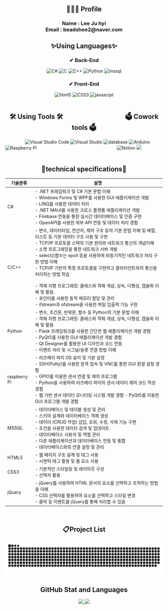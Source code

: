 
<div align="center">
<!--   <img src="https://raw.githubusercontent.com/Juhyi/juhyi/main/jpgs/Welcome%20juhyi%E2%80%99s%20githib%20(1).gif" /> -->
</div>

<h2 align="center"> 👩🏻‍💻 Profile </h2>
<h3 align="center">Name : Lee Ju hyi <br>
Email : beadshee2@naver.com </h3>

<h2 align="center">✨Using Languages✨</h2>
<h3 align="center">✔ Back-End </h3>
<div align="center">
  <img height="50" src="https://img.icons8.com/?size=100&id=Fycm8TUhWmFU&format=png&color=000000" title="C#">
  <img height="50" src="https://img.icons8.com/?size=100&id=shQTXiDQiQVR&format=png&color=000000" title="C">
  <img height="50" src="https://img.icons8.com/?size=100&id=TpULddJc4gTh&format=png&color=000000" title="C++">
  <img height="50" src="https://img.icons8.com/?size=100&id=13441&format=png&color=000000" title="Python">
  <img height="50" src="https://img.icons8.com/?size=100&id=13406&format=png&color=000000" title="mssql">
<br>
</div>
<h3 align="center">✔ Front-End </h3>
<div align="center">
  <img height="50" src="https://img.icons8.com/?size=100&id=zRvbzAjx4VWY&format=png&color=000000" title="html5"/>
  <img height="50" src="https://img.icons8.com/?size=100&id=3BTBsJs5myRy&format=png&color=000000" title="CSS3"/>
  <img height="50" src="https://img.icons8.com/?size=100&id=52wKEsyyo49O&format=png&color=000000" title="javascipt"/>
</div>
<br>

<h2 align="center">🛠️ Using Tools 🛠️ 
  &nbsp&nbsp&nbsp&nbsp&nbsp&nbsp&nbsp&nbsp&nbsp&nbsp&nbsp&nbsp&nbsp&nbsp&nbsp&nbsp&nbsp&nbsp&nbsp&nbsp&nbsp
  &nbsp&nbsp&nbsp&nbsp&nbsp&nbsp&nbsp&nbsp&nbsp&nbsp&nbsp&nbsp&nbsp&nbsp&nbsp&nbsp&nbsp🗳️ Cowork tools 🗳️</h2>
<div align="left">
   &nbsp&nbsp&nbsp&nbsp&nbsp&nbsp&nbsp&nbsp&nbsp&nbsp&nbsp&nbsp&nbsp&nbsp&nbsp

  <img height="50" src="https://img.icons8.com/?size=100&id=9OGIyU8hrxW5&format=png&color=000000" title="Visual Studio Code">
  <img height="50" src="https://img.icons8.com/?size=100&id=ezj3zaVtImPg&format=png&color=000000" title="Visual Studio">
  <img height="50" src="https://img.icons8.com/?size=100&id=KZHjwwenS7oK&format=png&color=000000" title="database">
  <img height="50" src="https://img.icons8.com/?size=100&id=Of4lZV2lwBQI&format=png&color=000000" title="Arduino">
  <img height="50" src="https://img.icons8.com/?size=100&id=13443&format=png&color=000000" title="Raspberry Pi">
   &nbsp&nbsp&nbsp&nbsp&nbsp&nbsp&nbsp&nbsp&nbsp&nbsp&nbsp&nbsp&nbsp&nbsp&nbsp&nbsp&nbsp&nbsp&nbsp&nbsp&nbsp
   &nbsp&nbsp&nbsp&nbsp&nbsp&nbsp&nbsp&nbsp&nbsp&nbsp&nbsp&nbsp&nbsp&nbsp&nbsp&nbsp
   &nbsp&nbsp&nbsp&nbsp&nbsp&nbsp&nbsp&nbsp&nbsp&nbsp&nbsp&nbsp&nbsp&nbsp&nbsp&nbsp&nbsp&nbsp&nbsp&nbsp&nbsp&nbsp&nbsp&nbsp
  
  <img height="50" src="https://img.icons8.com/?size=100&id=rUTvHOGiFGHn&format=png&color=000000" title = "Notion">
  <img height="50" src="https://img.icons8.com/?size=100&id=52539&format=png&color=000000" tilte = "github">
</div>
<br>


<h2 align="center">📝technical specifications📝</h2>

<div align="center"> 
  
  |기술분류|설명|
  |--|--|
  |C#|- .NET 프레임워크 및 C# 기본 문법 이해<br> - Windows Forms 및 WPF를 사용한 GUI 애플리케이션 개발<br> - LINQ를 사용한 데이터 처리<br> - .NET MAUI를 사용한 크로스 플랫폼 애플리케이션 개발<br> - Firebase 연동을 통한 실시간 데이터베이스 및 인증 구현<br> - OpenAPI를 사용한 외부 API 연동 및 데이터 처리 경험|
  |C/C++|- 변수, 데이터타입, 연산자, 제어 구조 등의 기본 문법 이해 및 배열, 리스트 등 기본 데이터 구조 사용 및 구현 <br>- TCP/IP 프로토콜 스택의 기본 원리와 네트워크 통신의 개념이해<br> - 소켓 프로그래밍을 통한 네트워크 서버 개발 <br>- select()함수는 epoll 등을 사용하여 비동기적인 네트워크 처리 구현 방법 이해<br> - TCP/IP 기반의 특정 프로토콜을 구현하고 클라이언트와의 통신을 처리하는 방법 학습 <br> <br> - 객체 지향 프로그래밍: 클래스와 객체 개념, 상속, 다형성, 캡슐화 이해 및 활용.  <br> - 포인터를 사용한 동적 메모리 할당 및 관리<br> - ifstream과 ofstream을 사용한 파일 입출력 기능 구현 |
  |Python|- 변수, 조건문, 반복문, 함수 등 Python의 기본 문법 이해 <br>- 객체 지향 프로그래밍: 클래스와 객체 개념, 상속, 다형성, 캡슐화 이해 및 활용. <br>- Flask 프레임워크를 사용한 간단한 웹 애플리케이션 개발 경험 <br>- PyQt5를 사용한 GUI 애플리케이션 개발 경험<br>- Qt Designer를 활용한 UI 디자인과 코드 연동 <br>- 이벤트 처리 및 시그널/슬롯 연결 방법 이해 |
  |raspberry Pi|- 라즈베리 파이 OS 설치 및 기본 설정 <br>- SSH(Putty)를 사용한 원격 접속 및 VNC를 통한 GUI 환결 설정 경험 <br>- GPIO를 이용한 센서 연결 및 제어 프로그램 <br>- Python을 사용하여 라즈베리 파이의 센서 데이터 제어 코드 작성 경험<br> - 웹 기반 센서 데이터 모니터링 시스템 개발 경험 - PyQt5를 이용한  GUI 프로그램 개발 경험|
  |MSSQL|- 데이터베이스 및 테이블 생성 및 관리<br> - 스키마 설계와 데이터베이스 객체 생성 <br>- 데이터 (CRUD 작업) 삽입, 조회, 수정, 삭제 기능 구현<br> - 조건을 사용한 데이터 검색 및 업데이트<br> - 데이터베이스 사용자 및 역할 관리<br> - 다른 애플리케이션과 데이터베이스 연동 및 통합<br> - 데이터베이스와의 연결 설정 및 관리|
  |HTML5|- 웹 페이지 구조 설계 및 테그 사용 <br>- 시멘틱 테그 활용 및 폼 요소 사용|
  |CSS3|- 기본적인 스타일링 및 레이아웃 구성 <br>- 선택자 활용 |
  |jQuery|- jQuery를 사용하여 HTML 문서의 요소를 선택하고 조작하는 방법을 이해 <br>- CSS 선택자를 활용하여 요소를 선택하고 스타일 변경 <br>- 클릭 등 이벤트를 jQuery를 통해 처리할 수 있음|
</div>

<br>

<!--h2 align="center">🏫Education</h2-->
<h4 align = "center">
<!--   ✔️ 2018.02  부산여자고등학교 졸업 <br>
  ✔️ 2024.02  동아대학교 전자공학과 학사 졸업 <br><br>
  🚀 2024.01.29 ~ 2024.09.06 2024 부경대학교 윈도우 플랫폼기반 IoT 시스템 개발자 양성과정 (진행중) <br> -->
</h4>

<h2 align="center">📋Project List</h2>






<div align="center">
  <img src="https://raw.githubusercontent.com/Platane/snk/output/github-contribution-grid-snake.svg" />
</div>


<h2 align="center"> GitHub Stat and Languages</h2>
<p align='center'>
  <a href="https://github.com/juhyi">
    <img src="https://github-readme-stats.vercel.app/api?username=juhyi&theme=dracula&show_icons=true"/>
    <img src="https://github-readme-stats.vercel.app/api/top-langs/?username=juhyi&theme=dracula&layout=compact"/>
  </a>
</p>



